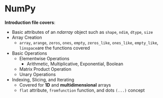 # NumPy

**Introduction file covers**:
- Basic attributes of an *ndarray* object such as ``shape``, ``ndim``, ``dtype``, ``size``
- Array Creation 
  - ``array``, ``arange``, ``zeros``, ``ones``, ``empty``, ``zeros_like``, ``ones_like``, ``empty_like``, ``linspace``are the functions covered
- Basic Operations 
  - Elementwise Operations 
    - Arithmetic, Multiplicative, Exponential, Boolean
  - Matrix Product Operation
  - Unary Operations
- Indexing, Slicing, and Iterating 
  - Covered for **1D** and **multidimensional** arrays
  - ``flat`` attribute, ``fromfunction`` function, and dots ``(...)`` concept
